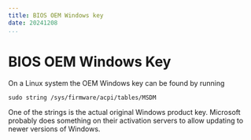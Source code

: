 ```yaml
---
title: BIOS OEM Windows key
date: 20241208
...
```


# BIOS OEM Windows Key

On a Linux system the OEM Windows key can be found by running

```shell
sudo string /sys/firmware/acpi/tables/MSDM
```

One of the strings is the actual original Windows product key. Microsoft
probably does something on their activation servers to allow updating to newer
versions of Windows.
